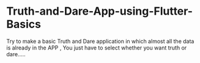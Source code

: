 # Truth-and-Dare-App-using-Flutter-Basics
Try to make a basic Truth and Dare application in which almost all the data is already in the APP , You just have to select whether you want truth or dare.....
